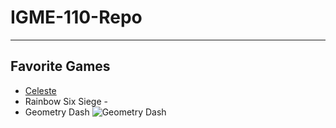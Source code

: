 # IGME-110-Repo

-----

## Favorite Games

- [Celeste](https://store.steampowered.com/app/504230/Celeste/)
- Rainbow Six Siege - 
- Geometry Dash ![Geometry Dash](https://upload.wikimedia.org/wikipedia/en/thumb/4/4d/Logo_of_Geometry_Dash.svg/1200px-Logo_of_Geometry_Dash.svg.png)
  

